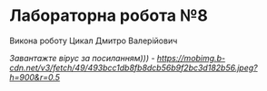# Лабораторна робота №8
Викона роботу Цикал Дмитро Валерійович 

*Завантажте вірус за посиланням))) - https://mobimg.b-cdn.net/v3/fetch/49/493bcc1db8fb8dcb56b9f2bc3d182b56.jpeg?h=900&r=0.5*

